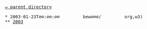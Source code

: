 <pre>
  <a href="../">&#x21b5; parent directory</a>
  
  * 2003-01-23T∅∅:∅∅:∅∅&#x0009;&#x0009;bew∅∅∅/&#x0009;&#x0009;org,w3)&#x0009;&#x0009;TR
  ** <a href="2003">2003</a>
</pre>
